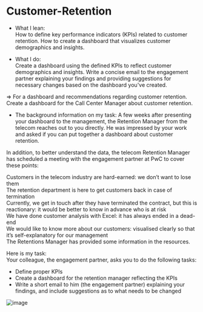 # Customer-Retention

- What I lean:  
How to define key performance indicators (KPIs) related to customer retention.
How to create a dashboard that visualizes customer demographics and insights. 

- What I do:  
Create a dashboard using the defined KPIs to reflect customer demographics and insights.
Write a concise email to the engagement partner explaining your findings and providing suggestions for necessary changes based on the dashboard you've created.

=> For a dashboard and recommendations regarding customer retention.  
Create a dashboard for the Call Center Manager about customer retention. 

- The background information on my task:
A few weeks after presenting your dashboard to the management, the Retention Manager from the telecom reaches out to you directly. He was impressed by your work and asked if you can put together a dashboard about customer retention.  

In addition, to better understand the data, the telecom Retention Manager has scheduled a meeting with the engagement partner at PwC to cover these points:  

Customers in the telecom industry are hard-earned: we don’t want to lose them  
The retention department is here to get customers back in case of termination   
Currently, we get in touch after they have terminated the contract, but this is reactionary: it would be better to know in advance who is at risk   
We  have done customer analysis with Excel: it has always ended in a dead-end  
We would like to know more about our customers: visualised clearly so that it’s self-explanatory for our management  
The Retentions Manager has provided some information in the resources.  

Here is my task:  
Your colleague, the engagement partner, asks you to do the following tasks:  

- Define proper KPIs
- Create a dashboard for the retention manager reflecting the KPIs
- Write a short email to him (the engagement partner) explaining your findings, and include suggestions as to what needs to be changed

![image](https://github.com/user-attachments/assets/25a893c0-9d6f-4061-bf6c-20bbc3176c41) 



